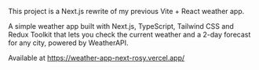 This project is a Next.js rewrite of my previous Vite + React weather app.

A simple weather app built with Next.js, TypeScript, Tailwind CSS and Redux Toolkit that lets you check the current weather and a 2-day forecast for any city, powered by WeatherAPI.

Available at https://weather-app-next-rosy.vercel.app/
